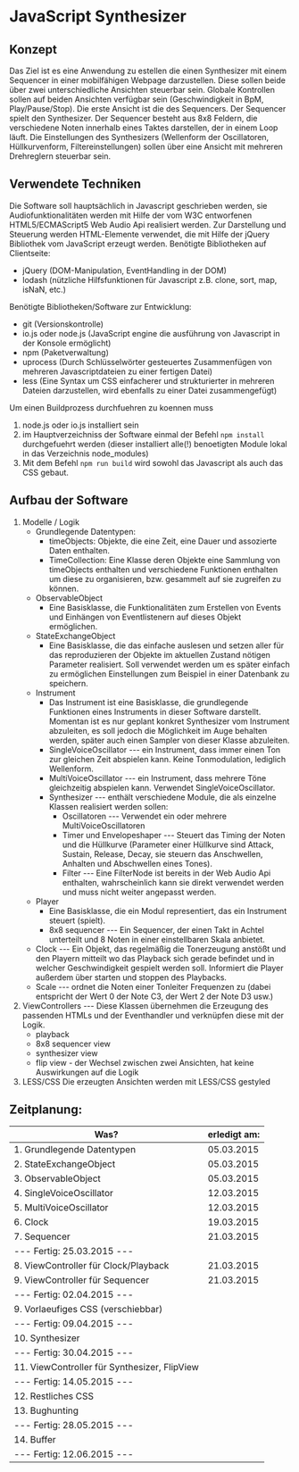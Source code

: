 JavaScript Synthesizer
======================

Konzept
-------

Das Ziel ist es eine Anwendung zu estellen die einen Synthesizer mit einem Sequencer in einer mobilfähigen Webpage darzustellen.
Diese sollen beide über zwei unterschiedliche Ansichten steuerbar sein. Globale Kontrollen sollen auf beiden Ansichten verfügbar sein (Geschwindigkeit in BpM, Play/Pause/Stop). 
Die erste Ansicht ist die des Sequencers. Der Sequencer spielt den Synthesizer. Der Sequencer besteht aus 8x8 Feldern, die verschiedene Noten innerhalb eines Taktes darstellen, der in einem Loop läuft.
Die Einstellungen des Synthesizers (Wellenform der Oscillatoren, Hüllkurvenform, Filtereinstellungen) sollen über eine Ansicht mit mehreren Drehreglern steuerbar sein.


Verwendete Techniken
--------------------

Die Software soll hauptsächlich in Javascript geschrieben werden, sie Audiofunktionalitäten werden mit Hilfe der vom W3C entworfenen HTML5/ECMAScript5 Web Audio Api realisiert werden. Zur Darstellung und Steuerung werden HTML-Elemente verwendet, die mit Hilfe der jQuery Bibliothek vom JavaScript erzeugt werden.
Benötigte Bibliotheken auf Clientseite:
- jQuery (DOM-Manipulation, EventHandling in der DOM)
- lodash (nützliche Hilfsfunktionen für Javascript z.B. clone, sort, map, isNaN, etc.)

Benötigte Bibliotheken/Software zur Entwicklung:
- git (Versionskontrolle)
- io.js oder node.js (JavaScript engine die ausführung von Javascript in der Konsole ermöglicht)
- npm (Paketverwaltung)
- uprocess (Durch Schlüsselwörter gesteuertes Zusammenfügen von mehreren Javascriptdateien zu einer fertigen Datei)
- less (Eine Syntax um CSS einfacherer und strukturierter in mehreren Dateien darzustellen, wird ebenfalls zu einer Datei zusammengefügt)

Um einen Buildprozess durchfuehren zu koennen muss
1. node.js oder io.js installiert sein 
2. im Hauptverzeichniss der Software einmal der Befehl ``npm install`` durchgefuehrt werden (dieser installiert alle(!) benoetigten Module lokal in das Verzeichnis node_modules) 
3. Mit dem Befehl ``npm run build`` wird sowohl das Javascript als auch das CSS gebaut.


Aufbau der Software
-------------------

1. Modelle / Logik
	- Grundlegende Datentypen:
		- timeObjects: Objekte, die eine Zeit, eine Dauer und assozierte Daten enthalten.
		- TimeCollection: Eine Klasse deren Objekte eine Sammlung von timeObjects enthalten und verschiedene Funktionen enthalten um diese zu organisieren, bzw. gesammelt auf sie zugreifen zu können.
	- ObservableObject
		- Eine Basisklasse, die Funktionalitäten zum Erstellen von Events und Einhängen von Eventlistenern auf dieses Objekt ermöglichen.
	- StateExchangeObject
		- Eine Basisklasse, die das einfache auslesen und setzen aller für das reproduzieren der Objekte im aktuellen Zustand nötigen Parameter realisiert. Soll verwendet werden um es später einfach zu ermöglichen Einstellungen zum Beispiel in einer Datenbank zu speichern.
	- Instrument
		- Das Instrument ist eine Basisklasse, die grundlegende Funktionen eines Instruments in dieser Software darstellt. Momentan ist es nur geplant konkret Synthesizer vom Instrument abzuleiten, es soll jedoch die Möglichkeit im Auge behalten werden, später auch einen Sampler von dieser Klasse abzuleiten.
		- SingleVoiceOscillator --- ein Instrument, dass immer einen Ton zur gleichen Zeit abspielen kann. Keine Tonmodulation, lediglich Wellenform.
		- MultiVoiceOscillator --- ein Instrument, dass mehrere Töne gleichzeitig abspielen kann. Verwendet SingleVoiceOscillator.
		- Synthesizer --- enthält verschiedene Module, die als einzelne Klassen realisiert werden sollen:
			- Oscillatoren --- Verwendet ein oder mehrere MultiVoiceOscillatoren
			- Timer und Envelopeshaper --- Steuert das Timing der Noten und die Hüllkurve (Parameter einer Hüllkurve sind Attack, Sustain, Release, Decay, sie steuern das Anschwellen, Anhalten und Abschwellen eines Tones).
			- Filter --- Eine FilterNode ist bereits in der Web Audio Api enthalten, wahrscheinlich kann sie direkt verwendet werden und muss nicht weiter angepasst werden.
	- Player
	    - Eine Basisklasse, die ein Modul representiert, das ein Instrument steuert (spielt).
		- 8x8 sequencer ---	Ein Sequencer, der einen Takt in Achtel unterteilt und 8 Noten in einer einstellbaren Skala anbietet.
	- Clock --- Ein Objekt, das regelmäßig die Tonerzeugung anstößt und den Playern mitteilt wo das Playback sich gerade befindet und in welcher Geschwindigkeit gespielt werden soll. Informiert die Player außerdem über starten und stoppen des Playbacks.
	- Scale --- ordnet die Noten einer Tonleiter Frequenzen zu (dabei entspricht der Wert 0 der Note C3, der Wert 2 der Note D3 usw.)
2. ViewControllers --- Diese Klassen übernehmen die Erzeugung des passenden HTMLs und der Eventhandler und verknüpfen diese mit der Logik.
	- playback
	- 8x8 sequencer view
	- synthesizer view
	- flip view - der Wechsel zwischen zwei Ansichten, hat keine Auswirkungen auf die Logik
4. LESS/CSS
	Die erzeugten Ansichten werden mit LESS/CSS gestyled


Zeitplanung:
------------
| Was? 														| erledigt am: 	|
|-----------------------------------------------------------|---------------|
|1. Grundlegende Datentypen									| 05.03.2015	|
|2. StateExchangeObject										| 05.03.2015	|
|3. ObservableObject										| 05.03.2015	|
|4. SingleVoiceOscillator									| 12.03.2015	|
|5. MultiVoiceOscillator									| 12.03.2015	|
|6. Clock													| 19.03.2015	|
|7. Sequencer												| 21.03.2015	|
| --- Fertig: 25.03.2015 ---							    |				|
|8. ViewController für Clock/Playback 						| 21.03.2015	|
|9. ViewController für  Sequencer							| 21.03.2015	|
|--- Fertig: 02.04.2015 ---									|				|
|9. Vorlaeufiges CSS (verschiebbar)							|				|
|--- Fertig: 09.04.2015 ---									|				|
|10. Synthesizer											|				|
|--- Fertig: 30.04.2015 ---									|				|
|11. ViewController für Synthesizer, FlipView				|				|
|--- Fertig: 14.05.2015 ---									|				|
|12. Restliches CSS											|				|
|13. Bughunting												|				|
|--- Fertig: 28.05.2015 ---									|				|
|14. Buffer													|				|
|--- Fertig: 12.06.2015 ---									|				|
